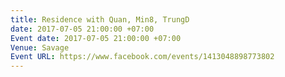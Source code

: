 ```yaml
---
title: Residence with Quan, Min8, TrungD
date: 2017-07-05 21:00:00 +07:00
Event date: 2017-07-05 21:00:00 +07:00
Venue: Savage
Event URL: https://www.facebook.com/events/1413048898773802
---
```


